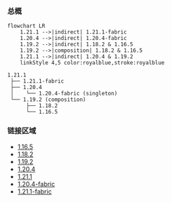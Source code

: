 ### 总概

```mermaid
flowchart LR
    1.21.1 -->|indirect| 1.21.1-fabric
    1.20.4 -->|indirect| 1.20.4-fabric
    1.19.2 -->|indirect| 1.18.2 & 1.16.5
    1.19.2 -->|composition| 1.18.2 & 1.16.5
    1.21.1 -->|indirect| 1.20.4 & 1.19.2
    linkStyle 4,5 color:royalblue,stroke:royalblue
```

```
1.21.1
 ├── 1.21.1-fabric
 ├── 1.20.4
 │    └── 1.20.4-fabric (singleton)
 └── 1.19.2 (composition)
      ├── 1.18.2
      └── 1.16.5
```

### 链接区域

- [1.16.5](/projects/1.16/assets/macaws-furnitures-biomes-o-plenty/mcwfurnituresbop)
- [1.18.2](/projects/1.18/assets/macaws-furnitures-biomes-o-plenty/mcwfurnituresbop)
- [1.19.2](/projects/1.19/assets/macaws-furnitures-biomes-o-plenty/mcwfurnituresbop)
- [1.20.4](/projects/1.20/assets/macaws-furnitures-biomes-o-plenty/mcwfurnituresbop)
- [1.21.1](/projects/1.21/assets/macaws-furnitures-biomes-o-plenty/mcwfurnituresbop)
- [1.20.4-fabric](/projects/1.20-fabric/assets/macaws-furnitures-biomes-o-plenty/mcwfurnituresbop)
- [1.21.1-fabric](/projects/1.21-fabric/assets/macaws-furnitures-biomes-o-plenty/mcwfurnituresbop)